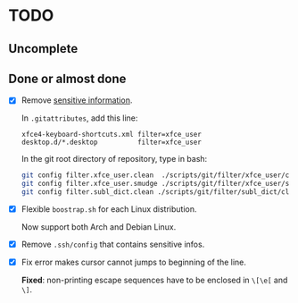 # TODO

## Uncomplete

## Done or almost done

- [x] Remove [sensitive information][2].

  In `.gitattributes`, add this line:

  ```
  xfce4-keyboard-shortcuts.xml filter=xfce_user
  desktop.d/*.desktop          filter=xfce_user
  ```

  In the git root directory of repository, type in bash:

  ```bash
  git config filter.xfce_user.clean  ./scripts/git/filter/xfce_user/clean.sh
  git config filter.xfce_user.smudge ./scripts/git/filter/xfce_user/smudge.sh
  git config filter.subl_dict.clean ./scripts/git/filter/subl_dict/clean.sh
  ```

- [x] Flexible `boostrap.sh` for each Linux distribution.

  Now support both Arch and Debian Linux.

- [x] Remove `.ssh/config` that contains sensitive infos.

- [x] Fix error makes cursor cannot jumps to beginning of the line.

  **Fixed**: non-printing escape sequences have to be enclosed in `\[\e[` and `\]`.

[1]: https://git-scm.com/book/en/v2/Customizing-Git-Git-Attributes#Keyword-Expansion
[2]: https://wiki.archlinux.org/index.php/Dotfiles#Confidential_information
